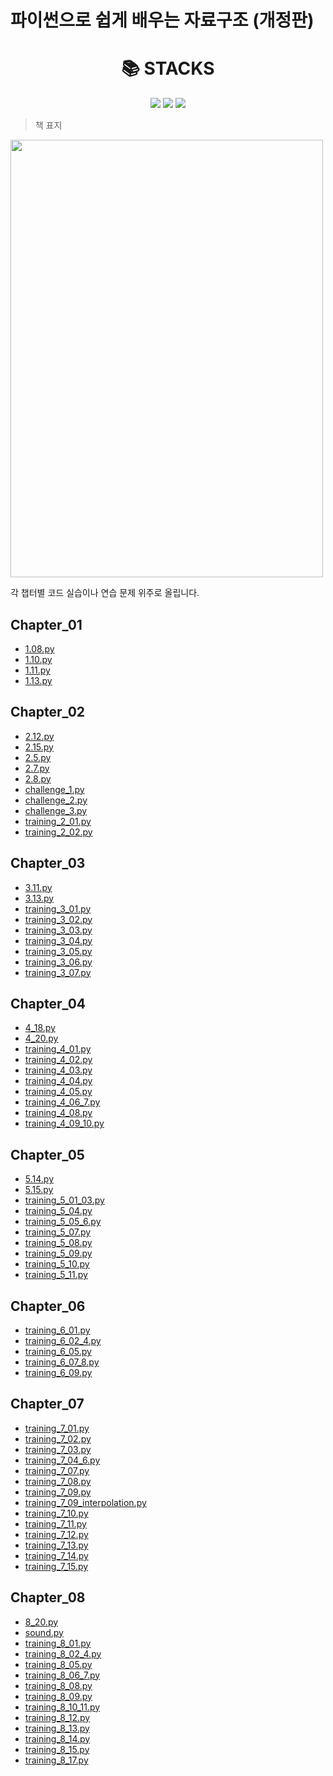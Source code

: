 
# 파이썬으로 쉽게 배우는 자료구조 (개정판)
<div align=center><h1>📚 STACKS</h1></div>
<div align=center> 
    <img src="https://img.shields.io/badge/python-3776AB?style=for-the-badge&logo=python&logoColor=white">
    <img src="https://img.shields.io/badge/java-007396?style=for-the-badge&logo=java&logoColor=white">
    <img src="https://img.shields.io/badge/github-181717?style=for-the-badge&logo=github&logoColor=white">
    <br>
</div>

> 책 표지

<img src="https://github.com/xoxlo/data_structure_to_python_easy_practice/assets/46445480/c4624456-228e-4d6a-a0d9-5c50ba664ee8" width="500" height="700"/>

각 챕터별 코드 실습이나 연습 문제 위주로 올립니다.

## Chapter_01

- [1.08.py](https://github.com/xoxlo/data_structure_to_python_easy_practice/tree/main/Chapter_1/1.08.py)
- [1.10.py](https://github.com/xoxlo/data_structure_to_python_easy_practice/tree/main/Chapter_1/1.10.py)
- [1.11.py](https://github.com/xoxlo/data_structure_to_python_easy_practice/tree/main/Chapter_1/1.11.py)
- [1.13.py](https://github.com/xoxlo/data_structure_to_python_easy_practice/tree/main/Chapter_1/1.13.py)
## Chapter_02

- [2.12.py](https://github.com/xoxlo/data_structure_to_python_easy_practice/tree/main/Chapter_3/2.12.py)
- [2.15.py](https://github.com/xoxlo/data_structure_to_python_easy_practice/tree/main/Chapter_3/2.15.py)
- [2.5.py](https://github.com/xoxlo/data_structure_to_python_easy_practice/tree/main/Chapter_3/2.5.py)
- [2.7.py](https://github.com/xoxlo/data_structure_to_python_easy_practice/tree/main/Chapter_3/2.7.py)
- [2.8.py](https://github.com/xoxlo/data_structure_to_python_easy_practice/tree/main/Chapter_3/2.8.py)
- [challenge_1.py](https://github.com/xoxlo/data_structure_to_python_easy_practice/tree/main/Chapter_3/challenge_1.py)
- [challenge_2.py](https://github.com/xoxlo/data_structure_to_python_easy_practice/tree/main/Chapter_3/challenge_2.py)
- [challenge_3.py](https://github.com/xoxlo/data_structure_to_python_easy_practice/tree/main/Chapter_3/challenge_3.py)
- [training_2_01.py](https://github.com/xoxlo/data_structure_to_python_easy_practice/tree/main/Chapter_3/training_2_01.py)
- [training_2_02.py](https://github.com/xoxlo/data_structure_to_python_easy_practice/tree/main/Chapter_3/training_2_02.py)
## Chapter_03

- [3.11.py](https://github.com/xoxlo/data_structure_to_python_easy_practice/tree/main/Chapter_3/3.11.py)
- [3.13.py](https://github.com/xoxlo/data_structure_to_python_easy_practice/tree/main/Chapter_3/3.13.py)
- [training_3_01.py](https://github.com/xoxlo/data_structure_to_python_easy_practice/tree/main/Chapter_3/training_3_01.py)
- [training_3_02.py](https://github.com/xoxlo/data_structure_to_python_easy_practice/tree/main/Chapter_3/training_3_02.py)
- [training_3_03.py](https://github.com/xoxlo/data_structure_to_python_easy_practice/tree/main/Chapter_3/training_3_03.py)
- [training_3_04.py](https://github.com/xoxlo/data_structure_to_python_easy_practice/tree/main/Chapter_3/training_3_04.py)
- [training_3_05.py](https://github.com/xoxlo/data_structure_to_python_easy_practice/tree/main/Chapter_3/training_3_05.py)
- [training_3_06.py](https://github.com/xoxlo/data_structure_to_python_easy_practice/tree/main/Chapter_3/training_3_06.py)
- [training_3_07.py](https://github.com/xoxlo/data_structure_to_python_easy_practice/tree/main/Chapter_3/training_3_07.py)
## Chapter_04

- [4_18.py](https://github.com/xoxlo/data_structure_to_python_easy_practice/tree/main/Chapter_4/4_18.py)
- [4_20.py](https://github.com/xoxlo/data_structure_to_python_easy_practice/tree/main/Chapter_4/4_20.py)
- [training_4_01.py](https://github.com/xoxlo/data_structure_to_python_easy_practice/tree/main/Chapter_4/training_4_01.py)
- [training_4_02.py](https://github.com/xoxlo/data_structure_to_python_easy_practice/tree/main/Chapter_4/training_4_02.py)
- [training_4_03.py](https://github.com/xoxlo/data_structure_to_python_easy_practice/tree/main/Chapter_4/training_4_03.py)
- [training_4_04.py](https://github.com/xoxlo/data_structure_to_python_easy_practice/tree/main/Chapter_4/training_4_04.py)
- [training_4_05.py](https://github.com/xoxlo/data_structure_to_python_easy_practice/tree/main/Chapter_4/training_4_05.py)
- [training_4_06_7.py](https://github.com/xoxlo/data_structure_to_python_easy_practice/tree/main/Chapter_4/training_4_06_7.py)
- [training_4_08.py](https://github.com/xoxlo/data_structure_to_python_easy_practice/tree/main/Chapter_4/training_4_08.py)
- [training_4_09_10.py](https://github.com/xoxlo/data_structure_to_python_easy_practice/tree/main/Chapter_4/training_4_09_10.py)
## Chapter_05

- [5.14.py](https://github.com/xoxlo/data_structure_to_python_easy_practice/tree/main/Chapter_5/5.14.py)
- [5.15.py](https://github.com/xoxlo/data_structure_to_python_easy_practice/tree/main/Chapter_5/5.15.py)
- [training_5_01_03.py](https://github.com/xoxlo/data_structure_to_python_easy_practice/tree/main/Chapter_5/training_5_01_03.py)
- [training_5_04.py](https://github.com/xoxlo/data_structure_to_python_easy_practice/tree/main/Chapter_5/training_5_04.py)
- [training_5_05_6.py](https://github.com/xoxlo/data_structure_to_python_easy_practice/tree/main/Chapter_5/training_5_05_6.py)
- [training_5_07.py](https://github.com/xoxlo/data_structure_to_python_easy_practice/tree/main/Chapter_5/training_5_07.py)
- [training_5_08.py](https://github.com/xoxlo/data_structure_to_python_easy_practice/tree/main/Chapter_5/training_5_08.py)
- [training_5_09.py](https://github.com/xoxlo/data_structure_to_python_easy_practice/tree/main/Chapter_5/training_5_09.py)
- [training_5_10.py](https://github.com/xoxlo/data_structure_to_python_easy_practice/tree/main/Chapter_5/training_5_10.py)
- [training_5_11.py](https://github.com/xoxlo/data_structure_to_python_easy_practice/tree/main/Chapter_5/training_5_11.py)
## Chapter_06

- [training_6_01.py](https://github.com/xoxlo/data_structure_to_python_easy_practice/tree/main/Chapter_6/training_6_01.py)
- [training_6_02_4.py](https://github.com/xoxlo/data_structure_to_python_easy_practice/tree/main/Chapter_6/training_6_02_4.py)
- [training_6_05.py](https://github.com/xoxlo/data_structure_to_python_easy_practice/tree/main/Chapter_6/training_6_05.py)
- [training_6_07_8.py](https://github.com/xoxlo/data_structure_to_python_easy_practice/tree/main/Chapter_6/training_6_07_8.py)
- [training_6_09.py](https://github.com/xoxlo/data_structure_to_python_easy_practice/tree/main/Chapter_6/training_6_09.py)
## Chapter_07

- [training_7_01.py](https://github.com/xoxlo/data_structure_to_python_easy_practice/tree/main/Chapter_7/training_7_01.py)
- [training_7_02.py](https://github.com/xoxlo/data_structure_to_python_easy_practice/tree/main/Chapter_7/training_7_02.py)
- [training_7_03.py](https://github.com/xoxlo/data_structure_to_python_easy_practice/tree/main/Chapter_7/training_7_03.py)
- [training_7_04_6.py](https://github.com/xoxlo/data_structure_to_python_easy_practice/tree/main/Chapter_7/training_7_04_6.py)
- [training_7_07.py](https://github.com/xoxlo/data_structure_to_python_easy_practice/tree/main/Chapter_7/training_7_07.py)
- [training_7_08.py](https://github.com/xoxlo/data_structure_to_python_easy_practice/tree/main/Chapter_7/training_7_08.py)
- [training_7_09.py](https://github.com/xoxlo/data_structure_to_python_easy_practice/tree/main/Chapter_7/training_7_09.py)
- [training_7_09_interpolation.py](https://github.com/xoxlo/data_structure_to_python_easy_practice/tree/main/Chapter_7/training_7_09_interpolation.py)
- [training_7_10.py](https://github.com/xoxlo/data_structure_to_python_easy_practice/tree/main/Chapter_7/training_7_10.py)
- [training_7_11.py](https://github.com/xoxlo/data_structure_to_python_easy_practice/tree/main/Chapter_7/training_7_11.py)
- [training_7_12.py](https://github.com/xoxlo/data_structure_to_python_easy_practice/tree/main/Chapter_7/training_7_12.py)
- [training_7_13.py](https://github.com/xoxlo/data_structure_to_python_easy_practice/tree/main/Chapter_7/training_7_13.py)
- [training_7_14.py](https://github.com/xoxlo/data_structure_to_python_easy_practice/tree/main/Chapter_7/training_7_14.py)
- [training_7_15.py](https://github.com/xoxlo/data_structure_to_python_easy_practice/tree/main/Chapter_7/training_7_15.py)
## Chapter_08

- [8_20.py](https://github.com/xoxlo/data_structure_to_python_easy_practice/tree/main/Chapter_8/8_20.py)
- [sound.py](https://github.com/xoxlo/data_structure_to_python_easy_practice/tree/main/Chapter_8/sound.py)
- [training_8_01.py](https://github.com/xoxlo/data_structure_to_python_easy_practice/tree/main/Chapter_8/training_8_01.py)
- [training_8_02_4.py](https://github.com/xoxlo/data_structure_to_python_easy_practice/tree/main/Chapter_8/training_8_02_4.py)
- [training_8_05.py](https://github.com/xoxlo/data_structure_to_python_easy_practice/tree/main/Chapter_8/training_8_05.py)
- [training_8_06_7.py](https://github.com/xoxlo/data_structure_to_python_easy_practice/tree/main/Chapter_8/training_8_06_7.py)
- [training_8_08.py](https://github.com/xoxlo/data_structure_to_python_easy_practice/tree/main/Chapter_8/training_8_08.py)
- [training_8_09.py](https://github.com/xoxlo/data_structure_to_python_easy_practice/tree/main/Chapter_8/training_8_09.py)
- [training_8_10_11.py](https://github.com/xoxlo/data_structure_to_python_easy_practice/tree/main/Chapter_8/training_8_10_11.py)
- [training_8_12.py](https://github.com/xoxlo/data_structure_to_python_easy_practice/tree/main/Chapter_8/training_8_12.py)
- [training_8_13.py](https://github.com/xoxlo/data_structure_to_python_easy_practice/tree/main/Chapter_8/training_8_13.py)
- [training_8_14.py](https://github.com/xoxlo/data_structure_to_python_easy_practice/tree/main/Chapter_8/training_8_14.py)
- [training_8_15.py](https://github.com/xoxlo/data_structure_to_python_easy_practice/tree/main/Chapter_8/training_8_15.py)
- [training_8_17.py](https://github.com/xoxlo/data_structure_to_python_easy_practice/tree/main/Chapter_8/training_8_17.py)

